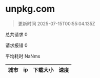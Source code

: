 
  # unpkg.com

  > 更新时间 2025-07-15T00:55:04.135Z
  
  总共请求 0

  请求报错 0

  平均耗时 NaNms

|城市|ip|下载大小|速度|
|-----|----------|---|---|

  
